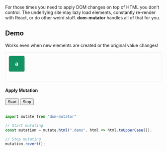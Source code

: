 For those times you need to apply DOM changes on top of HTML you don't control.  The underlying site may lazy load elements, constantly re-render with React, or do other weird stuff.  **dom-mutator** handles all of that for you.

## Demo

<style>
.demo-holder {
  display: flex;
  flex-wrap: wrap;
  border: 1px dotted #ddd;
  margin-bottom: 20px;
  padding: 10px;
  min-height: 72px;
}
.demo {
    width: 50px;
    height: 50px;
    background: #129462;
    border-radius: 5px;
    font-weight: bold;
    color: #fff;
    border: 1px solid #ccc;
    line-height: 50px;
    text-align: center;
    font-size: 18px;
    margin-right: 10px;
}
.apply-area {
  margin-bottom: 30px;
}
</style>

<p>Works even when new elements are created or the original value changes!</p>
<div class="demo-holder">
  <div class="demo">a</div>
</div>

<div class="apply-area">
  <h4>Apply Mutation</h4>
  <button id='uppercase'>Start</button>
  <button id='revert'>Stop</button>
</div>


```js
import mutate from "dom-mutator"

// Start mutating
const mutation = mutate.html(".demo", html => html.toUpperCase());

// Stop mutating
mutation.revert();
```



<script type="module">
import mutate from "https://unpkg.com/dom-mutator@0.3.1/dist/dom-mutator.esm.js";

const demoHolder = document.querySelector(".demo-holder");
window.setInterval(() => {
  const els = document.querySelectorAll(".demo");
  if(els.length > 10) {
    demoHolder.innerHTML = "";
    return;
  }

  els.forEach((el,i) => {
    el.innerHTML = String.fromCharCode(
      Math.floor(Math.random()*26+97)
    );
  });

  const div = document.createElement("div");
  div.innerHTML = "a";
  div.className = "demo";
  demoHolder.append(div);
}, 500);

let controller = null;
document.querySelector("#uppercase").addEventListener("click", (e) => {
  e.preventDefault();
  if(controller) return;
  controller = mutate.html(".demo", html => html.toUpperCase());
});
document.querySelector("#revert").addEventListener("click", (e) => {
  e.preventDefault();
  if(!controller) return;
  controller.revert();
  controller = null;
});
</script>
